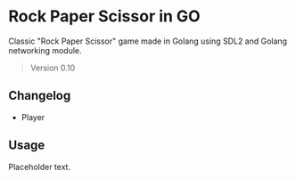 # Rock Paper Scissor in GO

Classic "Rock Paper Scissor" game made in Golang using SDL2 and
Golang networking module. 

> Version 0.10

## Changelog

- Player

## Usage

Placeholder text.